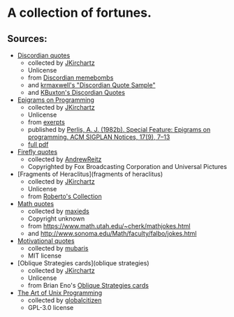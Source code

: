 # A collection of fortunes.

## Sources:

* [Discordian quotes](discordian)
  * collected by [JKirchartz](https://github.com/JKirchartz/fortunes/blob/master/memebomb)
  * Unlicense
  * from [Discordian memebombs](http://principiadiscordia.com/memebombs/)
  * and [krmaxwell's "Discordian Quote Sample"](https://gist.github.com/krmaxwell/7131789)
  * and [KBuxton's Discordian Quotes](https://kbuxton.com/discordia/discordianquotes.html)
* [Epigrams on Programming](epigrams_on_programming)
  * collected by [JKirchartz](https://github.com/JKirchartz/fortunes/blob/master/epigrams_in_programming)
  * Unlicense
  * from [exerpts](http://www.cs.yale.edu/homes/perlis-alan/quotes.html)
  * published by [Perlis, A. J. (1982b). Special Feature: Epigrams on programming. ACM SIGPLAN Notices, 17(9), 7–13](https://doi.org/10.1145/947955.1083808)
  * [full pdf](https://gwern.net/doc/cs/algorithm/1982-perlis.pdf)
* [Firefly quotes](firefly)
  * collected by [AndrewReitz](https://github.com/AndrewReitz/fortune-firefly)
  * Copyrighted by Fox Broadcasting Corporation and Universal Pictures
* [Fragments of Heraclitus](fragments of heraclitus)
  * collected by [JKirchartz](https://github.com/JKirchartz/fortunes/blob/master/HeraclitusFragments)
  * Unlicense
  * from [Roberto's Collection](https://github.com/r03ert0/Heraclitus-Fragments)
* [Math quotes](math)
  * collected by [maxieds](https://github.com/maxieds/math-fortune-mod)
  * Copyright unknown
  * from https://www.math.utah.edu/~cherk/mathjokes.html
  * and http://www.sonoma.edu/Math/faculty/falbo/jokes.html
* [Motivational quotes](motivate)
  * collected by [mubaris](https://github.com/mubaris/motivate)
  * MIT license
* [Oblique Strategies cards](oblique strategies)
  * collected by [JKirchartz](https://github.com/JKirchartz/fortunes/blob/master/ObliqueStrategies)
  * Unlicense
  * from Brian Eno's [Oblique Strategies cards](https://en.wikipedia.org/wiki/Oblique_Strategies)
* [The Art of Unix Programming](taoup)
  * collected by [globalcitizen](https://github.com/globalcitizen/taoup)
  * GPL-3.0 license

